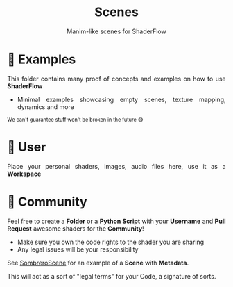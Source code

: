 <div align="justify">

<div align="center">
  <h1>Scenes</h1>

  Manim-like scenes for ShaderFlow
</div>


# 📂 Examples
This folder contains many proof of concepts and examples on how to use **ShaderFlow**
- Minimal examples showcasing empty scenes, texture mapping, dynamics and more

<sub>We can't guarantee stuff won't be broken in the future 😅</sub>

# 📂 User
Place your personal shaders, images, audio files here, use it as a **Workspace**

# 📂 Community
Feel free to create a **Folder** or a **Python Script** with your **Username** and **Pull Request** awesome shaders for the **Community**!

- Make sure you own the code rights to the shader you are sharing
- Any legal issues will be your responsibility

See [SombreroScene](../ShaderFlow/Sombrero/SombreroScene.py) for an example of a **Scene** with **Metadata**.

This will act as a sort of "legal terms" for your Code, a signature of sorts.

</div>
